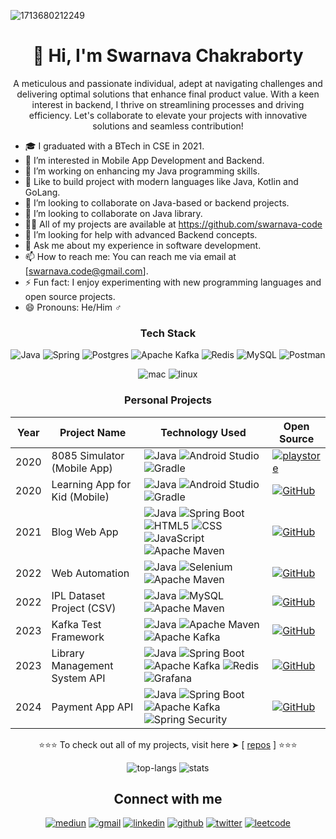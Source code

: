 <!-- **swarnava-code/swarnava-code** is a ✨ _special_ ✨ repository because its `README.md` (this file) appears on your GitHub profile. -->



![1713680212249](https://github.com/user-attachments/assets/864a272c-a596-4dd0-8c92-a05c8d846a83)

<h1 align="center"> 👋 Hi, I'm Swarnava Chakraborty </h1>
<p align="center"> A meticulous and passionate individual, adept at navigating challenges and delivering optimal solutions that enhance final product value. With a keen interest in backend, I thrive on streamlining processes and driving efficiency. Let's collaborate to elevate your projects with innovative solutions and seamless contribution! </p>

[//]: # (<p align="center"> <img src="https://komarev.com/ghpvc/?username=swarnava-code" alt="swarnava-code" /> </p>)

- 🎓 I graduated with a BTech in CSE in 2021.
- 👀 I’m interested in Mobile App Development and Backend.
- 🔭 I’m working on enhancing my Java programming skills.
- 🌱 Like to build project with modern languages like Java, Kotlin and GoLang.
- 👯 I’m looking to collaborate on Java-based or backend projects.
- 💞️ I’m looking to collaborate on Java library.
- 👨‍💻 All of my projects are available at <a href="https://github.com/swarnava-code" target="_blank">https://github.com/swarnava-code
- 🤔 I’m looking for help with advanced Backend concepts.
- 💬 Ask me about my experience in software development.
- 📫 How to reach me: You can reach me via email at [swarnava.code@gmail.com].
- ⚡ Fun fact: I enjoy experimenting with new programming languages and open source projects.
- 😄 Pronouns: He/Him ♂

<div align="center">  


### Tech Stack

![Java](https://img.shields.io/badge/java-%23ED8B00.svg?style=for-the-badge&logo=openjdk&logoColor=white)
![Spring](https://img.shields.io/badge/spring-%236DB33F.svg?style=for-the-badge&logo=spring&logoColor=white)
![Postgres](https://img.shields.io/badge/postgres-%23316192.svg?style=for-the-badge&logo=postgresql&logoColor=white)
![Apache Kafka](https://img.shields.io/badge/Apache%20Kafka-000?style=for-the-badge&logo=apachekafka)
![Redis](https://img.shields.io/badge/redis-%23DD0031.svg?style=for-the-badge&logo=redis&logoColor=white)
![MySQL](https://img.shields.io/badge/mysql-4479A1.svg?style=for-the-badge&logo=mysql&logoColor=white)
![Postman](https://img.shields.io/badge/Postman-FF6C37?style=for-the-badge&logo=postman&logoColor=white)

![mac](https://img.shields.io/badge/mac%20os-000000?style=for-the-badge&logo=apple&logoColor=white)
![linux](https://img.shields.io/badge/Linux-FCC624?style=for-the-badge&logo=linux&logoColor=black)


### Personal Projects
| Year | Project Name                  | Technology Used                                                                                                                                                                                                                                                                                                                                                                                                                                                                                                                                                                                                                                                                               | Open Source                                                                                                                                                                                 |
| ---- |-------------------------------|-----------------------------------------------------------------------------------------------------------------------------------------------------------------------------------------------------------------------------------------------------------------------------------------------------------------------------------------------------------------------------------------------------------------------------------------------------------------------------------------------------------------------------------------------------------------------------------------------------------------------------------------------------------------------------------------------|---------------------------------------------------------------------------------------------------------------------------------------------------------------------------------------------|
| 2020 | 8085 Simulator (Mobile App)   | ![Java](https://img.shields.io/badge/java-%23ED8B00.svg?style=for-the-badge&logo=openjdk&logoColor=white) ![Android Studio](https://img.shields.io/badge/android%20studio-346ac1?style=for-the-badge&logo=android%20studio&logoColor=white) ![Gradle](https://img.shields.io/badge/Gradle-02303A.svg?style=for-the-badge&logo=Gradle&logoColor=white)                                                                                                                                                                                                                                                                                                                                         | [ ![playstore](https://img.shields.io/badge/Android-3DDC84?style=for-the-badge&logo=android&logoColor=white)](https://8085-simulator-intel-8085-microprocessor-kit.en.softonic.com/android) |
| 2020 | Learning App for Kid (Mobile) | ![Java](https://img.shields.io/badge/java-%23ED8B00.svg?style=for-the-badge&logo=openjdk&logoColor=white) ![Android Studio](https://img.shields.io/badge/android%20studio-346ac1?style=for-the-badge&logo=android%20studio&logoColor=white) ![Gradle](https://img.shields.io/badge/Gradle-02303A.svg?style=for-the-badge&logo=Gradle&logoColor=white)                                                                                                                                                                                                                                                                                                                                         | [ ![GitHub](https://img.shields.io/badge/github-%23121011.svg?style=for-the-badge&logo=github&logoColor=white)](https://github.com/swarnava-code/Learning-App-for-Kid)                      |
| 2021 | Blog Web App                  | ![Java](https://img.shields.io/badge/java-%23ED8B00.svg?style=for-the-badge&logo=openjdk&logoColor=white) ![Spring Boot](https://img.shields.io/badge/spring-%236DB33F.svg?style=for-the-badge&logo=spring&logoColor=white) ![HTML5](https://img.shields.io/badge/html5-%23E34F26.svg?style=for-the-badge&logo=html5&logoColor=white) ![CSS](https://img.shields.io/badge/CSS-239120?&style=for-the-badge&logo=css3&logoColor=white) ![JavaScript](https://img.shields.io/badge/javascript-%23323330.svg?style=for-the-badge&logo=javascript&logoColor=%23F7DF1E) ![Apache Maven](https://img.shields.io/badge/Apache%20Maven-C71A36?style=for-the-badge&logo=Apache%20Maven&logoColor=white) | [ ![GitHub](https://img.shields.io/badge/github-%23121011.svg?style=for-the-badge&logo=github&logoColor=white)](https://github.com/swarnava-code/blog-web-app)                              |
| 2022 | Web Automation                | ![Java](https://img.shields.io/badge/java-%23ED8B00.svg?style=for-the-badge&logo=openjdk&logoColor=white) ![Selenium](https://img.shields.io/badge/-selenium-%43B02A?style=for-the-badge&logo=selenium&logoColor=white) ![Apache Maven](https://img.shields.io/badge/Apache%20Maven-C71A36?style=for-the-badge&logo=Apache%20Maven&logoColor=white)                                                                                                                                                                                                                                                                                                                                           | [ ![GitHub](https://img.shields.io/badge/github-%23121011.svg?style=for-the-badge&logo=github&logoColor=white)](https://github.com/swarnava-code/web-automation)                            |
| 2022 | IPL Dataset Project (CSV)     | ![Java](https://img.shields.io/badge/java-%23ED8B00.svg?style=for-the-badge&logo=openjdk&logoColor=white) ![MySQL](https://img.shields.io/badge/mysql-4479A1.svg?style=for-the-badge&logo=mysql&logoColor=white)  ![Apache Maven](https://img.shields.io/badge/Apache%20Maven-C71A36?style=for-the-badge&logo=Apache%20Maven&logoColor=white)                                                                                                                                                                                                                                                                                                                                                 | [ ![GitHub](https://img.shields.io/badge/github-%23121011.svg?style=for-the-badge&logo=github&logoColor=white)](https://github.com/swarnava-code/ipl-v2-java)                               |
| 2023 | Kafka Test Framework          | ![Java](https://img.shields.io/badge/java-%23ED8B00.svg?style=for-the-badge&logo=openjdk&logoColor=white) ![Apache Maven](https://img.shields.io/badge/Apache%20Maven-C71A36?style=for-the-badge&logo=Apache%20Maven&logoColor=white)  ![Apache Kafka](https://img.shields.io/badge/Apache%20Kafka-000?style=for-the-badge&logo=apachekafka)                                                                                                                                                                                                                                                                                                                                                  | [ ![GitHub](https://img.shields.io/badge/github-%23121011.svg?style=for-the-badge&logo=github&logoColor=white)](https://github.com/swarnava-code/kafka-test-util)                           |
| 2023 | Library Management System API | ![Java](https://img.shields.io/badge/java-%23ED8B00.svg?style=for-the-badge&logo=openjdk&logoColor=white) ![Spring Boot](https://img.shields.io/badge/spring-%236DB33F.svg?style=for-the-badge&logo=spring&logoColor=white) ![Apache Kafka](https://img.shields.io/badge/Apache%20Kafka-000?style=for-the-badge&logo=apachekafka) ![Redis](https://img.shields.io/badge/redis-%23DD0031.svg?style=for-the-badge&logo=redis&logoColor=white) ![Grafana](https://img.shields.io/badge/grafana-%23F46800.svg?style=for-the-badge&logo=grafana&logoColor=white)                                                                                                                                   | [ ![GitHub](https://img.shields.io/badge/github-%23121011.svg?style=for-the-badge&logo=github&logoColor=white)](https://github.com/swarnava-code/Digital-Library-Backend-using-Spring-Boot) |
| 2024 | Payment App API               | ![Java](https://img.shields.io/badge/java-%23ED8B00.svg?style=for-the-badge&logo=openjdk&logoColor=white) ![Spring Boot](https://img.shields.io/badge/spring-%236DB33F.svg?style=for-the-badge&logo=spring&logoColor=white) ![Apache Kafka](https://img.shields.io/badge/Apache%20Kafka-000?style=for-the-badge&logo=apachekafka) ![Spring Security](https://img.shields.io/badge/Spring_Security-6DB33F?style=for-the-badge&logo=Spring-Security&logoColor=white)                                                                                                                                                                                                                            | [ ![GitHub](https://img.shields.io/badge/github-%23121011.svg?style=for-the-badge&logo=github&logoColor=white)](https://github.com/swarnava-code/payment-wallet-app)                        |


⭐⭐⭐ To check out all of my projects, visit here ➤ [ [repos](https://github.com/swarnava-code?tab=repositories) ] ⭐⭐⭐



<!--
Badges:
https://dev.to/envoy_/150-badges-for-github-pnk?source=post_page-----36957caa711c--------------------------------
https://github.com/Ileriayo/markdown-badges?tab=readme-ov-file#markdown-badges

download icons
https://www.flaticon.com/free-icon/gmail_888853
-->


![top-langs](https://github-readme-stats.vercel.app/api/top-langs/?username=swarnava-code&layout=compact&hide=php,c,html,roff&langs_count=10)
![stats](https://github-readme-stats.vercel.app/api?username=swarnava-code&show_icons=true)



## Connect with me

[![mediun](https://img.shields.io/badge/medium-%23292929.svg?&style=for-the-badge&logo=medium&logoColor=white)](https://medium.com/@swarnava-code)
[![gmail](https://img.shields.io/badge/Gmail-D14836?style=for-the-badge&logo=gmail&logoColor=white)](mailto:swarnava.code@gamil.com)
[![linkedin](https://img.shields.io/badge/LinkedIn-0077B5?style=for-the-badge&logo=linkedin&logoColor=white)](https://www.linkedin.com/in/swarnavac/)
[![github](https://img.shields.io/badge/github-%2324292e.svg?&style=for-the-badge&logo=github&logoColor=white)](https://github.com/swarnava-code)
[![twitter](https://img.shields.io/badge/twitter-%2300acee.svg?&style=for-the-badge&logo=twitter&logoColor=white)](https://twitter.com/swarnava415)
[![leetcode](https://img.shields.io/badge/-LeetCode-FFA116?style=for-the-badge&logo=LeetCode&logoColor=black)](https://leetcode.com/u/swarnava-code/)


  
